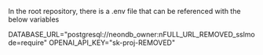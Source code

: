 In the root repository, there is a .env file that can be referenced with the below variables

DATABASE_URL="postgresql://neondb_owner:nFULL_URL_REMOVED_sslmode=require"
OPENAI_API_KEY="sk-proj-REMOVED"